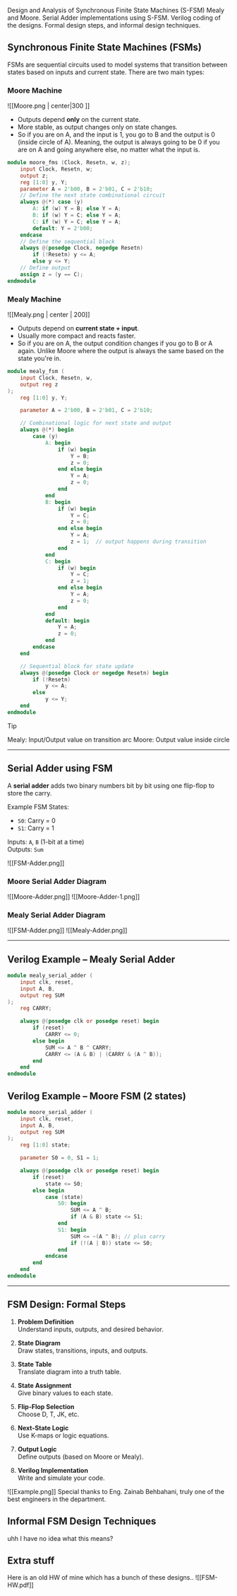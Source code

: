 Design and Analysis of Synchronous Finite State Machines (S-FSM) Mealy and Moore. Serial Adder implementations using S-FSM. Verilog coding of the designs. Formal design steps, and informal design techniques.



## Synchronous Finite State Machines (FSMs)

FSMs are sequential circuits used to model systems that transition between states based on inputs and current state. There are two main types:

### Moore Machine

![[Moore.png | center|300 ]]

- Outputs depend **only** on the current state.
- More stable, as output changes only on state changes.
- So if you are on A, and the input is 1, you go to B and the output is 0 (inside circle of A). Meaning, the output is always going to be 0 if you are on A and going anywhere else, no matter what the input is.

```verilog
module moore_fms (Clock, Resetn, w, z);
    input Clock, Resetn, w;
    output z;
    reg [1:0] y, Y;
    parameter A = 2'b00, B = 2'b01, C = 2'b10;
    // Define the next state combinational circuit
    always @(*) case (y)
        A: if (w) Y = B; else Y = A;
        B: if (w) Y = C; else Y = A;
        C: if (w) Y = C; else Y = A;
        default: Y = 2'b00;
    endcase
    // Define the sequential block
    always @(posedge Clock, negedge Resetn)
        if (!Resetn) y <= A;
        else y <= Y;
    // Define output
    assign z = (y == C);
endmodule
```

### Mealy Machine

![[Mealy.png | center | 200]]

- Outputs depend on **current state + input**.
- Usually more compact and reacts faster.
- So if you are on A, the output condition changes if you go to B or A again. Unlike Moore where the output is always the same based on the state you're in.

```verilog
module mealy_fsm (
    input Clock, Resetn, w,
    output reg z
);
    reg [1:0] y, Y;

    parameter A = 2'b00, B = 2'b01, C = 2'b10;

    // Combinational logic for next state and output
    always @(*) begin
        case (y)
            A: begin
                if (w) begin
                    Y = B;
                    z = 0;
                end else begin
                    Y = A;
                    z = 0;
                end
            end
            B: begin
                if (w) begin
                    Y = C;
                    z = 0;
                end else begin
                    Y = A;
                    z = 1;  // output happens during transition
                end
            end
            C: begin
                if (w) begin
                    Y = C;
                    z = 1;
                end else begin
                    Y = A;
                    z = 0;
                end
            end
            default: begin
                Y = A;
                z = 0;
            end
        endcase
    end

    // Sequential block for state update
    always @(posedge Clock or negedge Resetn) begin
        if (!Resetn)
            y <= A;
        else
            y <= Y;
    end
endmodule

```
> [!Tip] 
> Mealy: Input/Output value on transition arc
> Moore: Output value inside circle
---

## Serial Adder using FSM

A **serial adder** adds two binary numbers bit by bit using one flip-flop to store the carry.

Example FSM States:

- `S0`: Carry = 0
- `S1`: Carry = 1

Inputs: `A`, `B` (1-bit at a time)  
Outputs: `Sum`

![[FSM-Adder.png]]

### Moore Serial Adder Diagram

![[Moore-Adder.png]]
![[Moore-Adder-1.png]]

### Mealy Serial Adder Diagram

![[FSM-Adder.png]]
![[Mealy-Adder.png]]


---

## Verilog Example – Mealy Serial Adder

```verilog
module mealy_serial_adder (
    input clk, reset,
    input A, B,
    output reg SUM
);
    reg CARRY;

    always @(posedge clk or posedge reset) begin
        if (reset)
            CARRY <= 0;
        else begin
            SUM <= A ^ B ^ CARRY;
            CARRY <= (A & B) | (CARRY & (A ^ B));
        end
    end
endmodule
```

## Verilog Example – Moore FSM (2 states)

```verilog
module moore_serial_adder (
    input clk, reset,
    input A, B,
    output reg SUM
);
    reg [1:0] state;

    parameter S0 = 0, S1 = 1;

    always @(posedge clk or posedge reset) begin
        if (reset)
            state <= S0;
        else begin
            case (state)
                S0: begin
                    SUM <= A ^ B;
                    if (A & B) state <= S1;
                end
                S1: begin
                    SUM <= ~(A ^ B); // plus carry
                    if (!(A | B)) state <= S0;
                end
            endcase
        end
    end
endmodule
```

---

## FSM Design: Formal Steps

1. **Problem Definition**  
   Understand inputs, outputs, and desired behavior.

2. **State Diagram**  
   Draw states, transitions, inputs, and outputs.

3. **State Table**  
   Translate diagram into a truth table.

4. **State Assignment**  
   Give binary values to each state.

5. **Flip-Flop Selection**  
   Choose D, T, JK, etc.

6. **Next-State Logic**  
   Use K-maps or logic equations.

7. **Output Logic**  
   Define outputs (based on Moore or Mealy).

8. **Verilog Implementation**  
   Write and simulate your code.

![[Example.png]]
Special thanks to Eng. Zainab Behbahani, truly one of the best engineers in the department.


## Informal FSM Design Techniques
uhh I have no idea what this means?


## Extra stuff
Here is an old HW of mine which has a bunch of these designs..
![[FSM-HW.pdf]]
